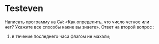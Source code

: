 # Testeven
 Написать программу на C#: «Как определить, что число четное или нет? Укажите все способы какие вы знаете».
Ответ на второй вопрос :
1) в течение последнего часа флагом не махали;
